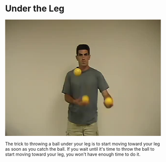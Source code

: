 # Under the Leg

![UnderTheLeg](/site/videos/poster/undertheleg.jpg)

The trick to throwing a ball under your leg is to start moving toward your leg as soon as you catch the ball. If you wait until it's time to throw the ball to start moving toward your leg, you won't have enough time to do it.

